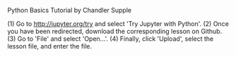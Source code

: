 Python Basics Tutorial by Chandler Supple

(1) Go to http://jupyter.org/try and select 'Try Jupyter with Python'.
(2) Once you have been redirected, download the corresponding lesson on Github.
(3) Go to 'File' and select 'Open...'.
(4) Finally, click 'Upload', select the lesson file, and enter the file.
